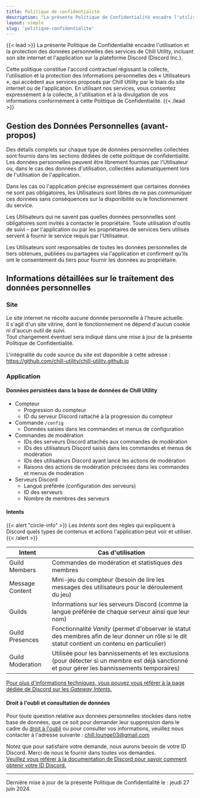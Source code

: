 ```yaml
---
title: Politique de confidentialité
description: "La présente Politique de Confidentialité encadre l'utilisation et la protection des données personnelles des services de Chill Utility, incluant son site internet et l'application sur la plateforme Discord (Discord Inc.)."
layout: simple
slug: 'politique-confidentialite'
---
```


{{< lead >}}
La présente Politique de Confidentialité encadre l'utilisation et la protection des données personnelles des services de Chill Utility, incluant son site internet et l'application sur la plateforme Discord (Discord Inc.).

Cette politique constitue l'accord contractuel régissant la collecte, l'utilisation et la protection des informations personnelles des « Utilisateurs », qui accèdent aux services proposés par Chill Utility par le biais du site internet ou de l'application. En utilisant nos services, vous consentez expressément à la collecte, à l'utilisation et à la divulgation de vos informations conformément à cette Politique de Confidentialité.
{{< /lead >}}

## Gestion des Données Personnelles (avant-propos)

Des détails complets sur chaque type de données personnelles collectées sont fournis dans les sections dédiées de cette politique de confidentialité. Les données personnelles peuvent être librement fournies par l'Utilisateur ou, dans le cas des données d'utilisation, collectées automatiquement lors de l'utilisation de l'application.

Dans les cas où l'application précise expressément que certaines données ne sont pas obligatoires, les Utilisateurs sont libres de ne pas communiquer ces données sans conséquences sur la disponibilité ou le fonctionnement du service.

Les Utilisateurs qui ne savent pas quelles données personnelles sont obligatoires sont invités à contacter le propriétaire. Toute utilisation d'outils de suivi – par l'application ou par les propriétaires de services tiers utilisés servent à fournir le service requis par l'Utilisateur.

Les Utilisateurs sont responsables de toutes les données personnelles de tiers obtenues, publiées ou partagées via l'application et confirment qu’ils ont le consentement du tiers pour fournir les données au propriétaire.

## Informations détaillées sur le traitement des données personnelles

### Site

Le site internet ne récolte aucune donnée personnelle à l'heure actuelle.  
Il s'agit d'un site vitrine, dont le fonctionnement ne dépend d'aucun cookie ni d'aucun outil de suivi.  
Tout changement éventuel sera indiqué dans une mise à jour de la présente Politique de Confidentialité.

L'intégralité du code source du site est disponible à cette adresse : https://github.com/chill-utility/chill-utility.github.io

### Application

#### Données persistées dans la base de données de Chill Utility

- Compteur
  - Progression du compteur
  - ID du serveur Discord rattaché à la progression du compteur
- Commande `/config`
  - Données saisies dans les commandes et menus de configuration
- Commandes de modération
  - IDs des serveurs Discord attachés aux commandes de modération 
  - IDs des utilisateurs Discord saisis dans les commandes et menus de modération
  - IDs des utilisateurs Discord ayant lancé les actions de modération
  - Raisons des actions de modération précisées dans les commandes et menus de modération
- Serveurs Discord
  - Langue préférée (configuration des serveurs)
  - ID des serveurs
  - Nombre de membres des serveurs

#### Intents

{{< alert "circle-info" >}}
Les _Intents_ sont des règles qui expliquent à Discord quels types de contenus et actions l'application peut voir et utiliser.
{{< /alert >}}

| Intent           | Cas d'utilisation                                                                                                                                       |
|------------------|---------------------------------------------------------------------------------------------------------------------------------------------------------|
| Guild Members    | Commandes de modération et statistiques des membres                                                                                                     |
| Message Content  | Mini-jeu du compteur (besoin de lire les messages des utilisateurs pour le déroulement du jeu)                                                          |
| Guilds           | Informations sur les serveurs Discord (comme la langue préférée de chaque serveur ainsi que leur nom)                                                   |
| Guild Presences  | Fonctionnalité _Vanity_ (permet d'observer le statut des membres afin de leur donner un rôle si le dit statut contient un contenu en particulier)       |
| Guild Moderation | Utilisée pour les bannissements et les exclusions (pour détecter si un membre est déjà sanctionné et pour gérer les bannissements temporaires)          |

[Pour plus d'informations techniques, vous pouvez vous référer à la page dédiée de Discord sur les _Gateway Intents_.](https://discord.com/developers/docs/topics/gateway#gateway-intents)

#### Droit à l'oubli et consultation de données

Pour toute question relative aux données personnelles stockées dans notre base de données, que ce soit pour demander leur suppression dans le cadre du [droit à l'oubli](https://fr.wikipedia.org/wiki/Droit_%C3%A0_l%27oubli) ou pour consulter vos informations, veuillez nous contacter à l'adresse suivante : [chill.lounge03@gmail.com](mailto://chill.lounge03@gmail.com)

Notez que pour satisfaire votre demande, nous aurons besoin de votre ID Discord. Merci de nous le fournir dans toutes vos demandes.  
[Veuillez vous référer à la documentation de Discord pour savoir comment obtenir votre ID Discord.](https://support.discord.com/hc/fr/articles/206346498-O%C3%B9-trouver-l-ID-de-mon-compte-utilisateur-serveur-message)

---

Dernière mise à jour de la présente Politique de Confidentialité le : jeudi 27 juin 2024.
